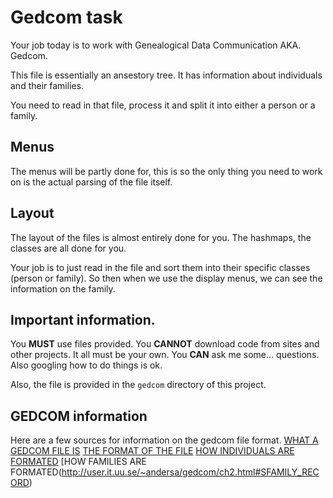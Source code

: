 # Gedcom task
Your job today is to work with Genealogical Data Communication AKA. Gedcom.

This file is essentially an ansestory tree. It has information about individuals and their families.

You need to read in that file, process it and split it into either a person or a family.

## Menus
The menus will be partly done for, this is so the only thing you need to work on is the actual parsing of the file itself.

## Layout
The layout of the files is almost entirely done for you. The hashmaps, the classes are all done for you.

Your job is to just read in the file and sort them into their specific classes (person or family). So then when we use the display menus,
we can see the information on the family.

## Important information.
You **MUST** use files provided.
You **CANNOT** download code from sites and other projects. It all must be your own.
You **CAN** ask me some... questions. Also googling how to do things is ok.

Also, the file is provided in the `gedcom` directory of this project.

## GEDCOM information
Here are a few sources for information on the gedcom file format.
[WHAT A GEDCOM FILE IS](https://en.wikipedia.org/wiki/GEDCOM)
[THE FORMAT OF THE FILE](http://user.it.uu.se/~andersa/gedcom/ch2.html)
[HOW INDIVIDUALS ARE FORMATED](http://user.it.uu.se/~andersa/gedcom/ch2.html#SINDIVIDUAL_RECORD)
[HOW FAMILIES ARE FORMATED(http://user.it.uu.se/~andersa/gedcom/ch2.html#SFAMILY_RECORD)
